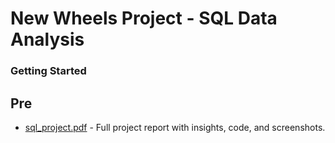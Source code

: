 # New Wheels Project - SQL Data Analysis


### Getting Started
## Pre
- [sql_project.pdf](./sql_project.pdf) - Full project report with insights, code, and screenshots.


